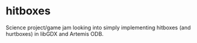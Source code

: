 # hitboxes

Science project/game jam looking into simply implementing hitboxes (and hurtboxes) in libGDX and Artemis ODB.